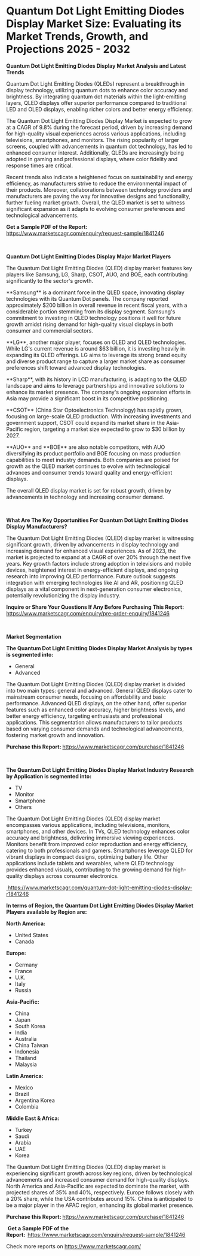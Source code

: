 <p><h1>Quantum Dot Light Emitting Diodes Display Market Size: Evaluating its Market Trends, Growth, and Projections 2025 - 2032</h1></p><p><strong>Quantum Dot Light Emitting Diodes Display Market Analysis and Latest Trends</strong></p>
<p><p>Quantum Dot Light Emitting Diodes (QLEDs) represent a breakthrough in display technology, utilizing quantum dots to enhance color accuracy and brightness. By integrating quantum dot materials within the light-emitting layers, QLED displays offer superior performance compared to traditional LED and OLED displays, enabling richer colors and better energy efficiency.</p><p>The Quantum Dot Light Emitting Diodes Display Market is expected to grow at a CAGR of 9.8% during the forecast period, driven by increasing demand for high-quality visual experiences across various applications, including televisions, smartphones, and monitors. The rising popularity of larger screens, coupled with advancements in quantum dot technology, has led to enhanced consumer interest. Additionally, QLEDs are increasingly being adopted in gaming and professional displays, where color fidelity and response times are critical.</p><p>Recent trends also indicate a heightened focus on sustainability and energy efficiency, as manufacturers strive to reduce the environmental impact of their products. Moreover, collaborations between technology providers and manufacturers are paving the way for innovative designs and functionality, further fueling market growth. Overall, the QLED market is set to witness significant expansion as it adapts to evolving consumer preferences and technological advancements.</p></p>
<p><strong>Get a Sample PDF of the Report:&nbsp;</strong> <a href="https://www.marketscagr.com/enquiry/request-sample/1841246?utm_campaign=2307&utm_medium=2&utm_source=Github&utm_content=ia&utm_term=28022025&utm_id=quantum-dot-light-emitting-diodes-display">https://www.marketscagr.com/enquiry/request-sample/1841246</a></p>
<p>&nbsp;</p>
<p><strong>Quantum Dot Light Emitting Diodes Display Major Market Players</strong></p>
<p><p>The Quantum Dot Light Emitting Diodes (QLED) display market features key players like Samsung, LG, Sharp, CSOT, AUO, and BOE, each contributing significantly to the sector's growth.</p><p>**Samsung** is a dominant force in the QLED space, innovating display technologies with its Quantum Dot panels. The company reported approximately $200 billion in overall revenue in recent fiscal years, with a considerable portion stemming from its display segment. Samsung's commitment to investing in QLED technology positions it well for future growth amidst rising demand for high-quality visual displays in both consumer and commercial sectors.</p><p>**LG**, another major player, focuses on OLED and QLED technologies. While LG's current revenue is around $63 billion, it is investing heavily in expanding its QLED offerings. LG aims to leverage its strong brand equity and diverse product range to capture a larger market share as consumer preferences shift toward advanced display technologies.</p><p>**Sharp**, with its history in LCD manufacturing, is adapting to the QLED landscape and aims to leverage partnerships and innovative solutions to enhance its market presence. The company's ongoing expansion efforts in Asia may provide a significant boost in its competitive positioning.</p><p>**CSOT** (China Star Optoelectronics Technology) has rapidly grown, focusing on large-scale QLED production. With increasing investments and government support, CSOT could expand its market share in the Asia-Pacific region, targeting a market size expected to grow to $30 billion by 2027.</p><p>**AUO** and **BOE** are also notable competitors, with AUO diversifying its product portfolio and BOE focusing on mass production capabilities to meet industry demands. Both companies are poised for growth as the QLED market continues to evolve with technological advances and consumer trends toward quality and energy-efficient displays. </p><p>The overall QLED display market is set for robust growth, driven by advancements in technology and increasing consumer demand.</p></p>
<p>&nbsp;</p>
<p><strong>What Are The Key Opportunities For Quantum Dot Light Emitting Diodes Display Manufacturers?</strong></p>
<p><p>The Quantum Dot Light Emitting Diodes (QLED) display market is witnessing significant growth, driven by advancements in display technology and increasing demand for enhanced visual experiences. As of 2023, the market is projected to expand at a CAGR of over 20% through the next five years. Key growth factors include strong adoption in televisions and mobile devices, heightened interest in energy-efficient displays, and ongoing research into improving QLED performance. Future outlook suggests integration with emerging technologies like AI and AR, positioning QLED displays as a vital component in next-generation consumer electronics, potentially revolutionizing the display industry.</p></p>
<p><strong>Inquire or Share Your Questions If Any Before Purchasing This Report:</strong> <a href="https://www.marketscagr.com/enquiry/pre-order-enquiry/1841246?utm_campaign=2307&utm_medium=2&utm_source=Github&utm_content=ia&utm_term=28022025&utm_id=quantum-dot-light-emitting-diodes-display">https://www.marketscagr.com/enquiry/pre-order-enquiry/1841246</a></p>
<p>&nbsp;</p>
<p><strong>Market Segmentation</strong></p>
<p><strong>The Quantum Dot Light Emitting Diodes Display Market Analysis by types is segmented into:</strong></p>
<p><ul><li>General</li><li>Advanced</li></ul></p>
<p><p>The Quantum Dot Light Emitting Diodes (QLED) display market is divided into two main types: general and advanced. General QLED displays cater to mainstream consumer needs, focusing on affordability and basic performance. Advanced QLED displays, on the other hand, offer superior features such as enhanced color accuracy, higher brightness levels, and better energy efficiency, targeting enthusiasts and professional applications. This segmentation allows manufacturers to tailor products based on varying consumer demands and technological advancements, fostering market growth and innovation.</p></p>
<p><strong>Purchase this Report:&nbsp;</strong><a href="https://www.marketscagr.com/purchase/1841246?utm_campaign=2307&utm_medium=2&utm_source=Github&utm_content=ia&utm_term=28022025&utm_id=quantum-dot-light-emitting-diodes-display">https://www.marketscagr.com/purchase/1841246</a></p>
<p>&nbsp;</p>
<p><strong>The Quantum Dot Light Emitting Diodes Display Market Industry Research by Application is segmented into:</strong></p>
<p><ul><li>TV</li><li>Monitor</li><li>Smartphone</li><li>Others</li></ul></p>
<p><p>The Quantum Dot Light Emitting Diodes (QLED) display market encompasses various applications, including televisions, monitors, smartphones, and other devices. In TVs, QLED technology enhances color accuracy and brightness, delivering immersive viewing experiences. Monitors benefit from improved color reproduction and energy efficiency, catering to both professionals and gamers. Smartphones leverage QLED for vibrant displays in compact designs, optimizing battery life. Other applications include tablets and wearables, where QLED technology provides enhanced visuals, contributing to the growing demand for high-quality displays across consumer electronics.</p></p>
<p><a href="https://www.marketscagr.com/quantum-dot-light-emitting-diodes-display-r1841246?utm_campaign=2307&utm_medium=2&utm_source=Github&utm_content=ia&utm_term=28022025&utm_id=quantum-dot-light-emitting-diodes-display">&nbsp;https://www.marketscagr.com/quantum-dot-light-emitting-diodes-display-r1841246</a></p>
<p><strong>In terms of Region, the Quantum Dot Light Emitting Diodes Display Market Players available by Region are:</strong></p>
<p>
    <p> <strong> North America: </strong>
        <ul>
            <li>United States</li>
            <li>Canada</li>
        </ul>
        </p> 
    <p> <strong> Europe: </strong>
        <ul>
            <li>Germany</li>
            <li>France</li>
            <li>U.K.</li>
            <li>Italy</li>
            <li>Russia</li>
        </ul>
        </p> 
    <p> <strong> Asia-Pacific: </strong>
        <ul>
            <li>China</li>
            <li>Japan</li>
            <li>South Korea</li>
            <li>India</li>
            <li>Australia</li>
            <li>China Taiwan</li>
            <li>Indonesia</li>
            <li>Thailand</li>
            <li>Malaysia</li>
        </ul>
        </p> 
    <p> <strong> Latin America: </strong>
        <ul>
            <li>Mexico</li>
            <li>Brazil</li>
            <li>Argentina Korea</li>
            <li>Colombia</li>
        </ul>
        </p> 
    <p> <strong> Middle East & Africa: </strong>
        <ul>
            <li>Turkey</li>
            <li>Saudi</li>
            <li>Arabia</li>
            <li>UAE</li>
            <li>Korea</li>
        </ul>
    </p>
    </p>
<p><p>The Quantum Dot Light Emitting Diodes (QLED) display market is experiencing significant growth across key regions, driven by technological advancements and increased consumer demand for high-quality displays. North America and Asia-Pacific are expected to dominate the market, with projected shares of 35% and 40%, respectively. Europe follows closely with a 20% share, while the USA contributes around 15%. China is anticipated to be a major player in the APAC region, enhancing its global market presence.</p></p>
<p><strong>Purchase this Report: </strong><a href="https://www.marketscagr.com/purchase/1841246?utm_campaign=2307&utm_medium=2&utm_source=Github&utm_content=ia&utm_term=28022025&utm_id=quantum-dot-light-emitting-diodes-display">https://www.marketscagr.com/purchase/1841246</a></p>
<p>&nbsp;<strong>Get a Sample PDF of the Report:&nbsp;&nbsp;</strong><a href="https://www.marketscagr.com/enquiry/request-sample/1841246?utm_campaign=2307&utm_medium=2&utm_source=Github&utm_content=ia&utm_term=28022025&utm_id=quantum-dot-light-emitting-diodes-display">https://www.marketscagr.com/enquiry/request-sample/1841246</a></p>
<p><strong></strong></p>
<p>Check more reports on <a href="https://www.marketscagr.com/?utm_campaign=2307&utm_medium=2&utm_source=Github&utm_content=ia&utm_term=28022025&utm_id=quantum-dot-light-emitting-diodes-display">https://www.marketscagr.com/</a></p>